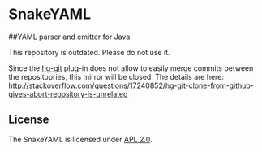 SnakeYAML
=========

##YAML parser and emitter for Java

This repository is outdated. Please do not use it.

Since the [hg-git] plug-in does not allow to easily merge commits between the repositopries, this mirror will be closed.
The details are here:
http://stackoverflow.com/questions/17240852/hg-git-clone-from-github-gives-abort-repository-is-unrelated


## License

The SnakeYAML is licensed under [APL 2.0].

  [SnakeYAML]:          http://www.snakeyaml.org/
  [APL 2.0]:            http://www.apache.org/licenses/LICENSE-2.0
  [hg-git]:             http://hg-git.github.io/



